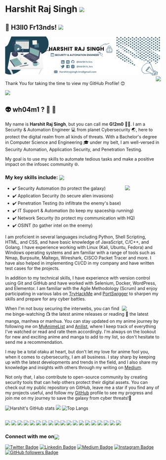 #  Harshit Raj Singh <img src="https://media.giphy.com/media/WUlplcMpOCEmTGBtBW/giphy.gif" width="50"></h1>

## 🤖 H3ll0 Fr13nds!  <img src="https://github.com/abhishekapk/abhishekapk/blob/master/Assests/Hi.gif" width="29px"> 

<!-- Banner Background -->
![Banner](image.png)
<img src="https://media.giphy.com/media/3pTZ5pUYLUHh6/giphy.gif" align="right">

Thank You for taking the time to view my GitHub Profile! 😊

![](https://komarev.com/ghpvc/?username=h4r5h1t-hrs&color=brightgreen)

## 👽 wh04m1 ? 🤔 💖

My name is **Harshit Raj Singh**, but you can call me **G!2m0** 👨‍💻. I am a Security & Automation Engineer 💻 from planet Cybersecurity 🌏, here to protect the digital realm from all kinds of threats. With a Bachelor's degree in Computer Science and Engineering 🎓 under my belt, I am well-versed in Security Automation, Application Security, and Penetration Testing. 

My goal is to use my skills to automate tedious tasks and make a positive impact on the infosec community 🌐. 

### My key skills include: <img align='center' src = "https://media2.giphy.com/media/QssGEmpkyEOhBCb7e1/giphy.gif?cid=ecf05e47a0n3gi1bfqntqmob8g9aid1oyj2wr3ds3mg700bl&rid=giphy.gif" width = 33px> <br>
<p align="right"> <img src="https://media.giphy.com/media/JOLlBirHkuoVRPOMnZ/giphy.gif" width="23%" align="right">
</p>

- ✔️ Security Automation (to protect the galaxy) <br>
- ✔️ Application Security (to secure alien invasions) <br>
- ✔️ Penetration Testing (to infiltrate the enemy's base) <br>
- ✔️ IT Support & Automation (to keep my spaceship running) <br>
- ✔️ Network Security (to protect my communication with HQ) <br>
- ✔️ OSINT (to gather intel on the enemy) <br>

I am proficient in several languages including Python, Shell Scripting, HTML, and CSS, and have basic knowledge of JavaScript, C/C++, and Golang. I have experience working with Linux (Kali, Ubuntu, Fedora) and Windows operating systems and am familiar with a range of tools such as Nmap, Burpsuite, Maltego, Wireshark, CISCO Packet Tracer and more. I have also helped in implementing CI/CD in my company and have written test cases for the projects.

In addition to my technical skills, I have experience with version control using Git and GitHub and have worked with Selenium, Docker, WordPress, and Elementor. I am familiar with the Agile Methodology (Scrum) and enjoy participating in various labs on [TryHackMe](https://www.tryhackme.com/p/h4r5h1t.hrs) and [PortSwigger](https://portswigger.net/web-security/) to sharpen my skills and prepare for any cyber battles.

<p align="right"> <img src="https://media.giphy.com/media/Sb7WSbjHFNIL6/giphy.gif" width="25%" align="right"> </p>

When I'm not busy securing the interwebs, you can find me binge-watching 📺 the latest anime releases or reading 📖 the latest manga, manhwa or manhua.
You can stay updated on my anime journey by following me on [MyAnimeList](https://myanimelist.net/profile/G12m0x19) and [Anilist](https://anilist.co/user/G12M0X19/), where I keep track of everything I've watched or read and rate them accordingly. I'm always on the lookout for new and exciting anime and manga to add to my list, so don't hesitate to send me a recommendation.

I may be a total otaku at heart, but don't let my love for anime fool you, when it comes to cybersecurity, I am all business. I stay sharp by keeping up with the latest developments and trends in the field, and I also share my knowledge and insights with others through my writing on [Medium](https://h4r5h1t-hrs.medium.com/).

Not only that, I also contribute to open-source community by creating security tools that can help others protect their digital assets. You can check out my public repository on GitHub, leave me a star if you find any of my projects useful, and follow my [GitHub](https://github.com/h4r5h1t-hrs) profile to see my progress and join me on my journey to save the galaxy from cyber threats!🚀

![Harshit's GitHub stats](https://github-readme-stats.vercel.app/api?username=h4r5h1t-hrs&count_private=true&show_icons=true&include_all_commits=true)
<img src="https://media.giphy.com/media/M9gbBd9nbDrOTu1Mqx/giphy.gif" width="19%"/>
![Top Langs](https://github-readme-stats.vercel.app/api/top-langs/?username=h4r5h1t-hrs&card_width=469)

<br>
<!-- Logos -->
  <div> 
    <img width = '33px'  src="https://cdn.worldvectorlogo.com/logos/python-5.svg"/>
    <img width = '77px'  src="https://cdn.worldvectorlogo.com/logos/bash-1.svg"/> 
    <img width = '57px'  src="https://cdn.worldvectorlogo.com/logos/golang-1.svg"/>
    <img width = '33px'  src="https://cdn.worldvectorlogo.com/logos/logo-javascript.svg"/>
    <img width = '30px'  src="https://cdn.worldvectorlogo.com/logos/html-1.svg"/>
    <img width = '30px'  src="https://cdn.worldvectorlogo.com/logos/css-3.svg"/>
    <img width = '33px'  src="https://cdn.worldvectorlogo.com/logos/c.svg"/>
    <img width = '33px'  src="https://cdn.worldvectorlogo.com/logos/wordpress-blue.svg"/>
    <img width = '33px'  src="https://cdn.worldvectorlogo.com/logos/linux-tux.svg"/> 
    <img width = '33px'  src="https://cdn.worldvectorlogo.com/logos/ubuntu-4.svg"/>
    <img width = '33px'  src="https://cdn.worldvectorlogo.com/logos/microsoft-windows-22.svg"/>
    <img width = '32px'  src="https://cdn.worldvectorlogo.com/logos/git-icon.svg"/>
    <img width = '32px'  src="https://cdn.worldvectorlogo.com/logos/atlassian-1.svg"/>
    <img width = '32px'  src="https://cdn.worldvectorlogo.com/logos/bitbucket-icon.svg"/>
    <img width = '32px'  src="https://cdn.worldvectorlogo.com/logos/jira-1.svg"/>
    <img width = '32px'  src="https://cdn.worldvectorlogo.com/logos/confluence-1.svg"/>
    <img width = '100px'  src="https://cdn.worldvectorlogo.com/logos/docker-3.svg"/>
    <img width = '100px'  src="https://cdn.worldvectorlogo.com/logos/selenium-1.svg"/>
    <img width = '100px'  src="https://cdn.worldvectorlogo.com/logos/vmware-1.svg"/>
  </div>
  
### Connect with me on<img align='center' src='https://raw.githubusercontent.com/ShahriarShafin/ShahriarShafin/main/Assets/handshake.gif' width="100px">

[![Twitter Badge](https://img.shields.io/twitter/url?color=1ca0f1&label=%40h4r5h1t_hrs&logo=twitter&logoColor=1ca0f1&style=for-the-badge&url=https%3A%2F%2Ftwitter.com%2Fh4r5h1t_hrs)](https://twitter.com/h4r5h1t_hrs)
[![Linkedin Badge](https://img.shields.io/twitter/url?color=1ca0f1&label=h4r5h1t-hrs&logo=LinkedIn&logoColor=1ca0f1&style=for-the-badge&url=https%3A%2F%2Fwww.linkedin.com%2Fin%2Fh4r5h1t-hrs%2F)](https://www.linkedin.com/in/h4r5h1t-hrs/)
[![Medium Badge](https://img.shields.io/twitter/url?color=1ca0f1&label=@h4r5h1t-hrs&logo=Medium&logoColor=1ca0f1&style=for-the-badge&url=https://medium.com/@h4r5h1t-hrs)](https://medium.com/@h4r5h1t-hrs)
[![Instagram Badge](https://img.shields.io/twitter/url?color=1ca0f1&label=h4r5h1t.hrs&logo=Instagram&logoColor=1ca0f1&style=for-the-badge&url=https%3A%2F%2Fwww.instagram.com%2Fh4r5h1t.hrs%2F)](https://www.instagram.com/h4r5h1t.hrs/)
[![GitHub followers Badge](https://img.shields.io/twitter/url?color=1ca0f1&label=h4r5h1t-hrs&logo=github&logoColor=1ca0f1&style=for-the-badge&url=https%3A%2F%2Fgithub.com%2Fh4r5h1t-hrs%3Ftab%3Dfollowers)](https://github.com/h4r5h1t-hrs?tab=followers)
